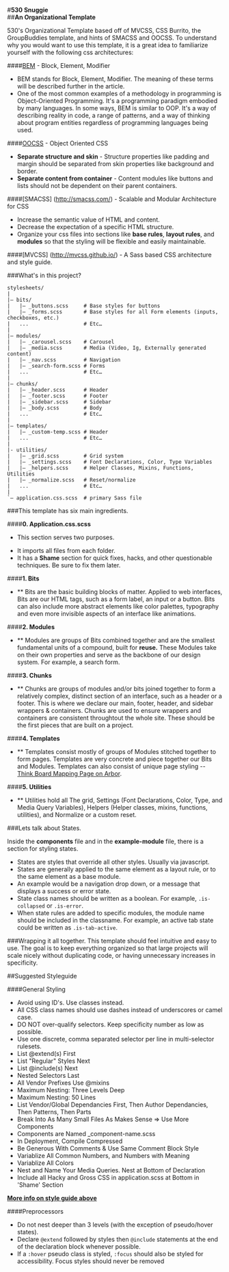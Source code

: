 #**530 Snuggie**  
##**An Organizational Template**


530's Organizational Template based off of MVCSS, CSS Burrito, the GroupBuddies template, and hints of SMACSS and OOCSS. To understand why you would want to use this template, it is a great idea to familiarize yourself with the following css architectures:  

####[BEM](http://bem.info/method/) - Block, Element, Modifier

* BEM stands for Block, Element, Modifier. The meaning of these terms will be described further in the article.
* One of the most common examples of a methodology in programming is Object-Oriented Programming. It's a programming paradigm embodied by many languages. In some ways, BEM is similar to OOP. It's a way of describing reality in code, a range of patterns, and a way of thinking about program entities regardless of programming languages being used. 

####[OOCSS](http://oocss.org/) - Object Oriented CSS

* **Separate structure and skin** - Structure properties like padding and margin should be separated from skin properties like background and border.
* **Separate content from container** - Content modules like buttons and lists should not be dependent on their parent containers.  

####[SMACSS] (http://smacss.com/) - Scalable and Modular Architecture for CSS

* Increase the semantic value of HTML and content.
* Decrease the expectation of a specific HTML structure. 
* Organize your css files into sections like **base rules**, **layout rules**, and **modules** so that the styling will be flexible and easily maintainable.

####[MVCSS] (http://mvcss.github.io/) - A Sass based CSS architecture and style guide.  

###What's in this project?
```
stylesheets/ 
|
|– bits/ 
|   |– _buttons.scss     # Base styles for buttons
|   |– _forms.scss       # Base styles for all Form elements (inputs, checkboxes, etc.)
|   ...                  # Etc… 
| 
|– modules/ 
|   |– _carousel.scss    # Carousel 
|   |– _media.scss       # Media (Video, Ig, Externally generated content)
|   |– _nav.scss         # Navigation 
|   |– _search-form.scss # Forms 
|   ...                  # Etc… 
|
|– chunks/ 
|   |– _header.scss      # Header 
|   |– _footer.scss      # Footer 
|   |– _sidebar.scss     # Sidebar 
|   |– _body.scss        # Body 
|   ...                  # Etc… 
|
|– templates/ 
|   |– _custom-temp.scss # Header 
|   ...                  # Etc… 
|
|- utilities/
|   |– _grid.scss        # Grid system 
|   |– _settings.scss    # Font Declarations, Color, Type Variables
|   |– _helpers.scss     # Helper Classes, Mixins, Functions, Utilities
|   |– _normalize.scss   # Reset/normalize 
|   ...                  # Etc… 
| 
`– application.css.scss  # primary Sass file 
```

###This template has six main ingredients.  

####**0.  Application.css.scss**
- This section serves two purposes.  
* It imports all files from each folder.  
* It has a **Shame** section for quick fixes, hacks, and other questionable techniques.  Be sure to fix them later.

####**1.  Bits**
* ** Bits are the basic building blocks of matter. Applied to web interfaces, Bits are our HTML tags, such as a form label, an input or a button.
Bits can also include more abstract elements like color palettes, typography and even more invisible aspects of an interface like animations.

####**2.  Modules**
* ** Modules are groups of Bits combined together and are the smallest fundamental units of a compound, built for **reuse.** These Modules take on their own properties and serve as the backbone of our design system. For example, a search form.

####**3.  Chunks**
* ** Chunks are groups of modules and/or bits joined together to form a relatively complex, distinct section of an interface, such as a header or a footer. This is where we declare our main, footer, header, and sidebar wrappers & containers. Chunks are used to ensure wrappers and containers are consistent throughtout the whole site. These should be the first pieces that are built on a project. 

####**4.  Templates**
* ** Templates consist mostly of groups of Modules stitched together to form pages. Templates are very concrete and piece together our Bits and Modules. Templates can also consist of unique page styling --  [Think Board Mapping Page on Arbor](http://arborcollective.com/snowboards/board-mapping/ "Board Mapping Page"). 

####**5.  Utilities**
* ** Utilities hold all The grid, Settings (Font Declarations, Color, Type, and Media Query Variables), Helpers (Helper classes, mixins, functions, utilities), and Normalize or a custom reset. 

###Lets talk about States.

Inside the **components** file and in the **example-module** file, there is a section for styling states.

* States are styles that override all other styles.  Usually via javascript.  
* States are generally applied to the same element as a layout rule, or to the same element as a base module.
* An example would be a navigation drop down, or a message that displays a success or error state. 
* State class names should be written as a boolean.  For example, ```.is-collapsed``` or ```.is-error```.
* When state rules are added to specific modules, the module name should be included in the classname.  For example, an active tab state could be written as ```.is-tab-active```.

###Wrapping it all together.
This template should feel intuitive and easy to use.  The goal is to keep everything organized so that large projects will scale nicely without duplicating code, or having unnecessary increases in specificity.

<!-- ##Setup
To make adding new modules easy, css-burrito has a shell script that will add new modules for you.

**To use this feature:**  

Open up the command line, and navigate to the project root.  

``` cd ~/Desktop/css-burrito-master```

Then run the following command   

``` ./setup.sh```  

This will only need to be done once.  

After that,  navigate to the modules folder in any project that has a ```burrito.sh``` file.  

```cd path/to/project/stylesheets/modules```

From here, in the command line, you can type  

```burrito example-module ```

This will create a file with some default comments, in this case named ```_example-module.scss``` and import it into the main ```_modules.scss``` file for you.  
 -->
##Suggested Styleguide

####General Styling  
* Avoid using ID's.  Use classes instead.
* All CSS class names should use dashes instead of underscores or camel case.
* DO NOT over-qualify selectors.  Keep specificity number as low as possible.
* Use one discrete, comma separated selector per line in multi-selector rulesets.
* List @extend(s) First
* List "Regular" Styles Next
* List @include(s) Next
* Nested Selectors Last
* All Vendor Prefixes Use @mixins
* Maximum Nesting: Three Levels Deep
* Maximum Nesting: 50 Lines
* List Vendor/Global Dependancies First, Then Author Dependancies, Then Patterns, Then Parts
* Break Into As Many Small Files As Makes Sense => Use More Components
* Components are Named _component-name.scss
* In Deployment, Compile Compressed
* Be Generous With Comments & Use Same Comment Block Style 
* Variablize All Common Numbers, and Numbers with Meaning
* Variablize All Colors
* Nest and Name Your Media Queries. Nest at Bottom of Declaration
* Include all Hacky and Gross CSS in application.scss at Bottom in 'Shame' Section

**[More info on style guide above](http://css-tricks.com/sass-style-guide/)**

####Preprocessors 
* Do not nest deeper than 3 levels (with the exception of pseudo/hover states).
* Declare ```@extend``` followed by styles then ```@include``` statements at the end of the declaration block whenever possible.
* If a ```:hover``` pseudo class is styled, ```:focus``` should also be styled for accessibility. Focus styles should never be removed
